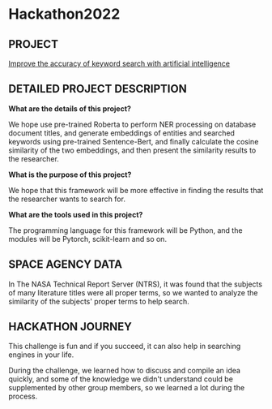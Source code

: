 # Hackathon2022

## PROJECT

[Improve the accuracy of keyword search with artificial intelligence](https://2022.spaceappschallenge.org/challenges/2022-challenges/science-legacy/teams/bm-1/project)

## DETAILED PROJECT DESCRIPTION

**What are the details of this project?**

We hope use pre-trained Roberta to perform NER processing on database document titles, and generate embeddings of entities and searched keywords using pre-trained Sentence-Bert, and finally calculate the cosine similarity of the two embeddings, and then present the similarity results to the researcher. 

**What is the purpose of this project?**

We hope that this framework will be more effective in finding the results that the researcher wants to search for.

**What are the tools used in this project?**

The programming language for this framework will be Python, and the modules will be Pytorch, scikit-learn and so on.

## SPACE AGENCY DATA

In The NASA Technical Report Server (NTRS), it was found that the subjects of many literature titles were all proper terms, so we wanted to analyze the similarity of the subjects' proper terms to help search.

## HACKATHON JOURNEY

This challenge is fun and if you succeed, it can also help in searching engines in your life.

During the challenge, we learned how to discuss and compile an idea quickly, and some of the knowledge we didn't understand could be supplemented by other group members, so we learned a lot during the process.